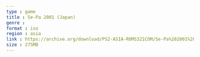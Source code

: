 ```yaml
---
type : game
title : Se-Pa 2001 (Japan)
genre : 
format : iso
region : asia
link : https://archive.org/download/PS2-ASIA-ROMS321COM/Se-Pa%202001%20%28Japan%29.7z
size : 275MB
---
```

